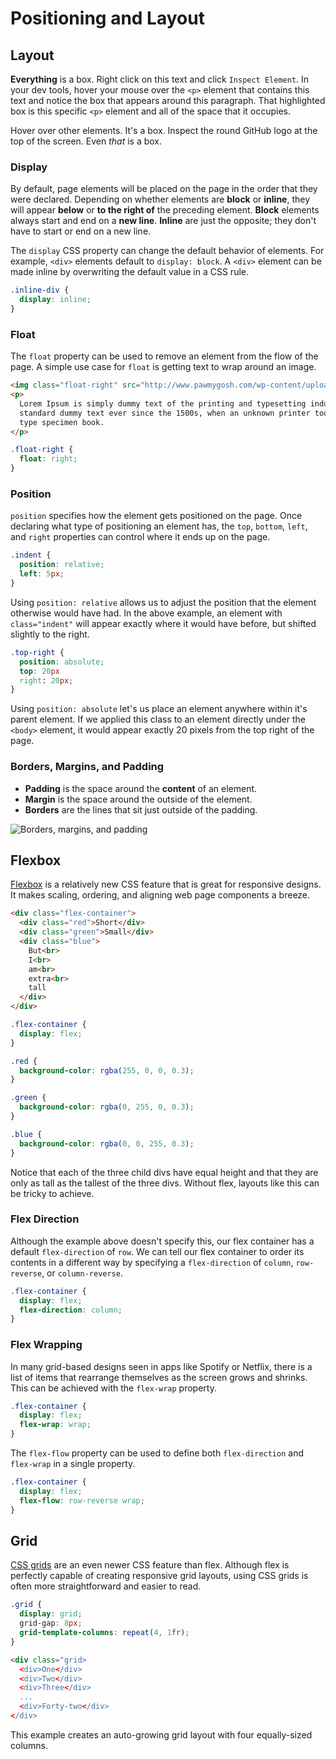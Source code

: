 # Positioning and Layout

## Layout

__Everything__ is a box. Right click on this text and click `Inspect Element`. In your dev tools, hover your mouse over the `<p>` element that contains this text and notice the box that appears around this paragraph. That highlighted box is this specific `<p>` element and all of the space that it occupies.

Hover over other elements. It's a box. Inspect the round GitHub logo at the top of the screen. Even _that_ is a box.

### Display

By default, page elements will be placed on the page in the order that they were declared. Depending on whether elements are __block__ or __inline__, they will appear __below__ or __to the right of__ the preceding element. __Block__ elements always start and end on a __new line__. __Inline__ are just the opposite; they don't have to start or end on a new line.

The `display` CSS property can change the default behavior of elements. For example, `<div>` elements default to `display: block`. A `<div>` element can be made inline by overwriting the default value in a CSS rule.

```css
.inline-div {
  display: inline;
}
```

### Float

The `float` property can be used to remove an element from the flow of the page. A simple use case for `float` is getting text to wrap around an image.

```html
<img class="float-right" src="http://www.pawmygosh.com/wp-content/uploads/2015/02/chubby4-570x596.jpg">
<p>
  Lorem Ipsum is simply dummy text of the printing and typesetting industry. Lorem Ipsum has been the industry's
  standard dummy text ever since the 1500s, when an unknown printer took a galley of type and scrambled it to make a
  type specimen book.
</p>
```

```css
.float-right {
  float: right;
}
```

### Position

`position` specifies how the element gets positioned on the page. Once declaring what type of positioning an element has, the `top`, `bottom`, `left`, and `right` properties can control where it ends up on the page.

```css
.indent {
  position: relative;
  left: 5px;
}
```

Using `position: relative` allows us to adjust the position that the element otherwise would have had. In the above example, an element with `class="indent"` will appear exactly where it would have before, but shifted slightly to the right.

```css
.top-right {
  position: absolute;
  top: 20px
  right: 20px;
}
```

Using `position: absolute` let's us place an element anywhere within it's parent element. If we applied this class to an element directly under the `<body>` element, it would appear exactly 20 pixels from the top right of the page.

### Borders, Margins, and Padding

* __Padding__ is the space around the __content__ of an element.
* __Margin__ is the space around the outside of the element.
* __Borders__ are the lines that sit just outside of the padding.

![Borders, margins, and padding](https://mdn.mozillademos.org/files/9443/box-model.png)

## Flexbox

[Flexbox](https://developer.mozilla.org/en-US/docs/Web/CSS/flex) is a relatively new CSS feature that is great for responsive designs. It makes scaling, ordering, and aligning web page components a breeze.

```html
<div class="flex-container">
  <div class="red">Short</div>
  <div class="green">Small</div>
  <div class="blue">
    But<br>
    I<br>
    am<br>
    extra<br>
    tall
  </div>
</div>
```

```css
.flex-container {
  display: flex;
}

.red {
  background-color: rgba(255, 0, 0, 0.3);
}

.green {
  background-color: rgba(0, 255, 0, 0.3);
}

.blue {
  background-color: rgba(0, 0, 255, 0.3);
}
```

Notice that each of the three child divs have equal height and that they are only as tall as the tallest of the three divs. Without flex, layouts like this can be tricky to achieve.

### Flex Direction

Although the example above doesn't specify this, our flex container has a default `flex-direction` of `row`. We can tell our flex container to order its contents in a different way by specifying a `flex-direction` of `column`, `row-reverse`, or `column-reverse`.

```css
.flex-container {
  display: flex;
  flex-direction: column;
}
```

### Flex Wrapping

In many grid-based designs seen in apps like Spotify or Netflix, there is a list of items that rearrange themselves as the screen grows and shrinks. This can be achieved with the `flex-wrap` property.

```css
.flex-container {
  display: flex;
  flex-wrap: wrap;
}
```

The `flex-flow` property can be used to define both `flex-direction` and `flex-wrap` in a single property.

```css
.flex-container {
  display: flex;
  flex-flow: row-reverse wrap;
}
```

## Grid

[CSS grids](https://developer.mozilla.org/en-US/docs/Web/CSS/CSS_Grid_Layout) are an even newer CSS feature than flex. Although flex is perfectly capable of creating responsive grid layouts, using CSS grids is often more straightforward and easier to read.

```css
.grid {
  display: grid;
  grid-gap: 8px;
  grid-template-columns: repeat(4, 1fr);
}
```

```html
<div class="grid>
  <div>One</div>
  <div>Two</div>
  <div>Three</div>
  ...
  <div>Forty-two</div>
</div>
```

This example creates an auto-growing grid layout with four equally-sized columns.
